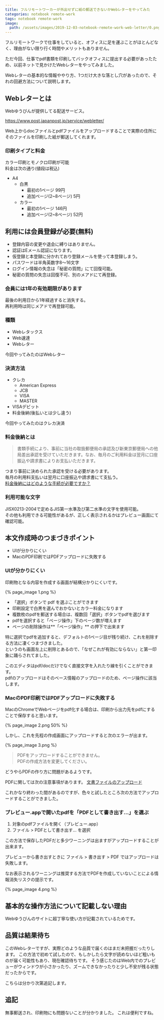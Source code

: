 ```yaml
---
title: フルリモートワーカーが外出せずに紙の郵送できないかWebレターをやってみた
categories: notebook remote-work
tags: notebook remote-work
image:
  path: /assets/images/2019-12-03-notebook-remote-work-web-letter/0.png
---
```

フルリモートワークで仕事をしていると、オフィスに足を運ぶことがほとんどなく、理由がない限り行く時間やメリットもありません。

ただ今回、仕事でpdf書類を印刷してバックオフィスに提出する必要があったため、以前ネットで見かけたWebレターをやってみました。

Webレターの基本的な情報ややり方、1つだけ大きな落とし穴があったので、それの回避方法について説明します。

## Webレターとは
Webゆうびんが提供してる配送サービス。

https://www.post.japanpost.jp/service/webletter/

Web上からdocファイルとpdfファイルをアップロードすることで実際の住所にそのファイルを印刷した紙が郵送してくれます。

### 印刷タイプと料金
カラー印刷とモノクロ印刷が可能  
料金は次の通り(値段は税込)

- A4
  - 白黒
    - 最初の1ページ 99円
    - 追加ページ(2~8ページ) 5円
  - カラー
    - 最初の1ページ 146円
    - 追加ページ(2~8ページ) 52円

## 利用には会員登録が必要(無料)
- 登録内容の変更や退会に縛りはありません。
- 認証はEメール認証になります。
- 仮登録と本登録に分かれており登録メールを使って本登録しまう。
- パスワードは半角英数字8～16文字
- ログイン情報の失念は「秘密の質問」にて回復可能。
- 秘密の質問の失念は回復不可、別のメアドにて再登録。

### 会員には1年の有効期限があります
最後の利用日から1年経過すると消失する。  
再利用時は同じメアドで再登録可能。

### 種類
- Webレタックス
- Web速達
- Webレター

今回やってみたのはWebレター

### 決済方法

- クレカ
  - American Express
  - JCB
  - VISA
  - MASTER
- VISAデビット
- 料金後納(後払いとは少し違う)

今回やってみたのはクレカ決済

### 料金後納とは
> 書類手続により、事前に当社の取扱郵便局の承認及び新東京郵便局への他局差出承認を受けていただきます。なお、毎月のご利用料金は翌月に口座振込や請求書によりお支払いただきます。

つまり事前に決められた承認を受ける必要があります。  
毎月の利用料支払いは翌月に口座振込や請求書にて支払う。  
[料金後納にはどのような手続が必要ですか？](https://www.post.japanpost.jp/service/web/faq/2.html)


### 利用可能な文字
JISX0213-2004で定めるJIS第一水準及び第二水準の文字を使用可能。  
その他も利用できる可能性があるが、正しく表示されるかはプレビュー画面にて確認可能。

## 本文作成時のつまづきポイント

- UIが分かりにくい
- MacのPDF印刷ではPDFアップロードに失敗する

### UIが分かりにくい

印刷物となる内容を作成する画面が結構分かりにくいです。

{% page_image 1.png %}

- 「選択」ボタンで pdf を選ぶことができます
- 印刷設定で白黒を選んでおかないとカラー料金になります
- 複数枚のpdfを郵送する場合は、複数回「選択」ボタンでpdfを選びます
- pdfを選択すると「ページ操作」下のページ数が増えます
- ページの削除操作は**「ページ操作」** の押下で出来ます

特に選択でpdfを追加すると、デフォルトの1ページ目が残り続け、これを削除する方法に凄くつまづきました。  
というのも画面左上に削除とあるので、「なぜこれが有効にならない」と第一印象に踊らされてました。

このエディタはpdf/docだけでなく直接文字を入れたり線を引くことができます。  
pdfのアップロードはそのベース情報のアップロードのため、ページ操作に該当します。

### MacのPDF印刷ではPDFアップロードに失敗する
MacのChromeでWebページをpdf化する場合は、印刷から出力先をpdfにすることで保存すると思います。

{% page_image 2.png 50% %}

しかし、これを先程の作成画面にアップロードすると次のエラーが出ます。

{% page_image 3.png %}

> PDFをアップロードすることができません。  
> PDFの作成方法を変更してください。

どうやらPDFの作り方に問題があるようです。

PDFに関しては次の注意事項があります。
[文書ファイルのアップロード](https://www.post.japanpost.jp/service/web/notice.html#bunsho)

これかなり終わった間があるのですが、色々と試したところ次の方法でアップロードすることができました。

### プレビュー.appで開いたpdfを「PDFとして書き出す...」を選ぶ

1. 対象のpdfファイルを開く（プレビュー.app）
1. ファイル > PDFとして書き出す... を選択

この方法で保存したPDFだと多少ワーニングは出ますがアップロードすることが出来ます。

プレビューから書き出すときに ファイル > 書き出す > PDF ではアップロードは失敗します。

なお表示されるワーニングは推奨する方法でPDFを作成していないことによる情報消失リスクの提示です。

{% page_image 4.png %}

## 基本的な操作方法について記載しない理由
Webゆうびんのサイトに超丁寧な使い方が記載されているためです。

## 品質は結果待ち
このWebレターですが、実際どのような品質で届くのはまだ未把握だったりします。
この方法で初めて試したので、もしかしたら文字が読めないほど粗いものが届く可能性もあり、現在確認待ちです。
そう感じたのはWeb内でのプレビューがウィンドウが小さかったり、ズームできなかったりと少し不安が残る状態だったからです。

こちらは分かり次第追記します。

## 追記
無事郵送され、印刷物にも問題ないことが分かりました。
これは便利ですね。

